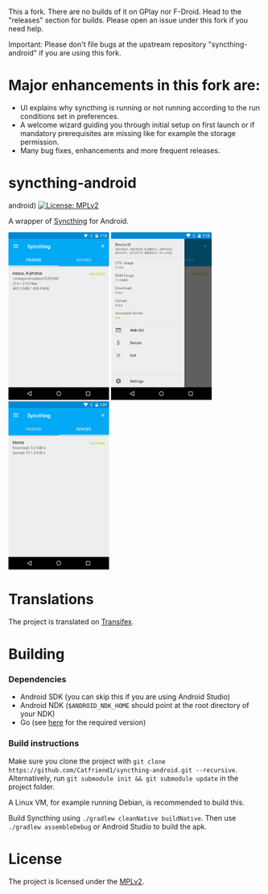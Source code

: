 This a fork. There are no builds of it on GPlay nor F-Droid. Head to the "releases" section for builds. Please open an issue under this fork if you need help.

Important: Please don't file bugs at the upstream repository "syncthing-android" if you are using this fork.

# Major enhancements in this fork are:
- UI explains why syncthing is running or not running according to the run conditions set in preferences.
- A welcome wizard guiding you through initial setup on first launch or if mandatory prerequisites are missing like for example the storage permission.
- Many bug fixes, enhancements and more frequent releases.

# syncthing-android
android)
[![License: MPLv2](https://img.shields.io/badge/License-MPLv2-blue.svg)](https://opensource.org/licenses/MPL-2.0)

A wrapper of [Syncthing](https://github.com/syncthing/syncthing) for Android.

<img src="app/src/main/play/en-GB/listing/phoneScreenshots/screenshot_phone_1.png" alt="screenshot 1" width="200" /> <img src="app/src/main/play/en-GB/listing/phoneScreenshots/screenshot_phone_2.png" alt="screenshot 2" width="200" /> <img src="app/src/main/play/en-GB/listing/phoneScreenshots/screenshot_phone_3.png" alt="screenshot 3" width="200" />

# Translations

The project is translated on [Transifex](https://www.transifex.com/projects/p/syncthing-android-1).

# Building

### Dependencies
- Android SDK (you can skip this if you are using Android Studio)
- Android NDK (`$ANDROID_NDK_HOME` should point at the root directory of your NDK)
- Go (see [here](https://docs.syncthing.net/dev/building.html#prerequisites) for the required version)

### Build instructions

Make sure you clone the project with
`git clone https://github.com/Catfriend1/syncthing-android.git --recursive`. Alternatively, run
`git submodule init && git submodule update` in the project folder.

A Linux VM, for example running Debian, is recommended to build this.

Build Syncthing using `./gradlew cleanNative buildNative`. Then use `./gradlew assembleDebug` or
Android Studio to build the apk.

# License

The project is licensed under the [MPLv2](LICENSE).
